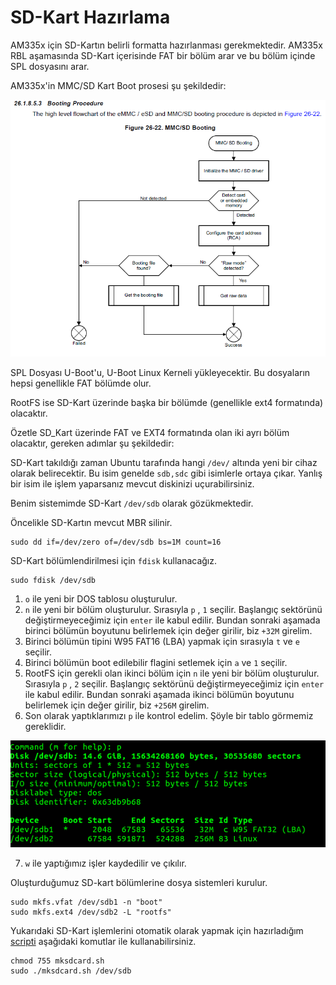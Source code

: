 # SD-Kart Hazırlama

AM335x için SD-Kartın belirli formatta hazırlanması gerekmektedir. AM335x RBL aşamasında SD-Kart içerisinde FAT bir bölüm arar ve bu bölüm içinde SPL dosyasını arar.

AM335x'in MMC/SD Kart Boot prosesi şu şekildedir:

![alt text](mmc_boot_proc.png "AM335x MMC Boot")

SPL Dosyası U-Boot'u, U-Boot Linux Kerneli yükleyecektir. Bu dosyaların hepsi genellikle FAT bölümde olur.

RootFS ise SD-Kart üzerinde başka bir bölümde (genellikle ext4 formatında) olacaktır.

Özetle SD_Kart üzerinde FAT ve EXT4 formatında olan iki ayrı bölüm olacaktır, gereken adımlar şu şekildedir: 

SD-Kart takıldığı zaman Ubuntu tarafında hangi `/dev/` altında yeni bir cihaz olarak belirecektir. Bu isim genelde `sdb,sdc` gibi isimlerle ortaya çıkar. Yanlış bir isim ile işlem yaparsanız mevcut diskinizi uçurabilirsiniz.

Benim sistemimde SD-Kart `/dev/sdb` olarak gözükmektedir.

Öncelikle SD-Kartın mevcut MBR silinir.
~~~
sudo dd if=/dev/zero of=/dev/sdb bs=1M count=16
~~~
SD-Kart bölümlendirilmesi için `fdisk` kullanacağız. 
~~~
sudo fdisk /dev/sdb
~~~
1. `o` ile yeni bir DOS tablosu oluşturulur.
2. `n` ile yeni bir bölüm oluşturulur. Sırasıyla `p` , `1` seçilir. Başlangıç sektörünü değiştirmeyeceğimiz için `enter` ile kabul edilir. Bundan sonraki aşamada birinci bölümün boyutunu belirlemek için değer girilir, biz `+32M` girelim.  
3. Birinci bölümün tipini W95 FAT16 (LBA) yapmak için sırasıyla `t` ve `e` seçilir.
4. Birinci bölümün boot edilebilir flagini setlemek için `a` ve `1` seçilir.
5. RootFS için gerekli olan ikinci bölüm için `n` ile yeni bir bölüm oluşturulur. Sırasıyla `p` , `2` seçilir. Başlangıç sektörünü değiştirmeyeceğimiz için `enter` ile kabul edilir. Bundan sonraki aşamada ikinci bölümün boyutunu belirlemek için değer girilir, biz `+256M` girelim.
6. Son olarak yaptıklarımızı `p` ile kontrol edelim. Şöyle bir tablo görmemiz gereklidir.

![](sample_partition.png "Örnek SD-Kart Tablosu")

7. `w` ile yaptığımız işler kaydedilir ve çıkılır.

Oluşturduğumuz SD-kart bölümlerine dosya sistemleri kurulur.
~~~
sudo mkfs.vfat /dev/sdb1 -n "boot"
sudo mkfs.ext4 /dev/sdb2 -L "rootfs"
~~~

Yukarıdaki SD-Kart işlemlerini otomatik olarak yapmak için hazırladığım [scripti](mksdcard.sh) aşağıdaki komutlar ile kullanabilirsiniz.

~~~
chmod 755 mksdcard.sh
sudo ./mksdcard.sh /dev/sdb
~~~